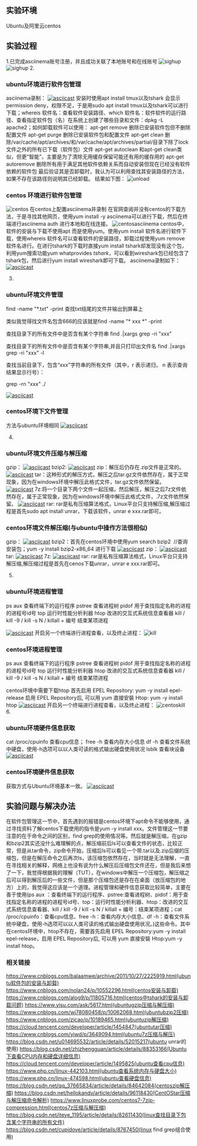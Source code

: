 ## 实验环境
Ubuntu及阿里云centos
## 实验过程
1.已完成asciinema账号注册，并且成功关联了本地账号和在线账号
![sighup](/png/asciinemaauth2.png)
![sighup](/png/asciinemaauth.png)
2.
### ubuntu环境进行软件包管理
asciinema录制：
[![asciicast](https://asciinema.org/a/ZK2oy6vn9ZupauVMn5VA9ydwt.svg)](https://asciinema.org/a/ZK2oy6vn9ZupauVMn5VA9ydwt)
安装时使用apt install tmux以及tshark 会显示permission deny，权限不足，于是用sudo apt install tmux以及tshark可以进行下载；whereis 软件名：查看软件安装路径、which 软件名：软件软件的运行路径、查看指定软件包（名）在系统上创建了哪些目录和文件：dpkg -L apache2；如何卸载软件可以使用：
apt-get remove 删除已安装软件包但不删除配置文件
apt-get purge 删除已安装软件包和配置文件
apt-get clean 删除/var/cache/apt/archives/和/var/cache/apt/archives/partial/目录下除了lock文件之外的所有已下载（软件包）文件
apt-get autoclean 和apt-get clean类似，但更“智能”，主要是为了清除无用缓存保留可能还有用的缓存用的
apt-get autoremove 删除所有用于满足其他软件依赖关系而自动安装但现在已经没有软件依赖的软件包
最后验证其是否卸载时，我认为可以利用查找其安装路径的方法，如果不存在该路径则说明其已经卸载。
结果如下图：
![unload](/png/unload.png)
### centos 环境进行软件包管理
![centos](/png/centos.png)
在centos上配置asciinema并录制
在官网查阅并没有centos的下载方法，于是寻找其他网页，使用yum install -y asciinema可以进行下载，然后在终端进行asciinema auth 进行本地和在线连接。
![centosasciinema](/png/centosasciinema.png)
centos中，软件的安装与下载不使用apt 而是使用yum。使用yum install 软件名进行软件下载，使用whereis 软件名可以查看软件的安装路径，卸载过程使用yum remove 软件名进行。在进行tshark的下载时直接yum install tshark却发现没有这个包，利用yum搜索功能yum whatprovides *tshark*，可以看到wireshark包已经包含了tshark包，然后进行yum install wireshark即可下载。
asciinema录制如下：
[![asciicast](https://asciinema.org/a/2Me66Ac2HRbEYr4FuUxHexYYm.svg)](https://asciinema.org/a/2Me66Ac2HRbEYr4FuUxHexYYm)

3.
### ubuntu环境文件管理
find -name "*.txt" -print 查找txt结尾的文件并输出到屏幕上

类似我觉得找文件名包含666的应该就是find -name "* xxx *" -print

查找目录下的所有文件中是否含有某个字符串 
   find .|xargs grep -ri "xxx"

查找目录下的所有文件中是否含有某个字符串,并且只打印出文件名 
   find .|xargs grep -ri "xxx" -l

查找当前目录下，包含“xxx”字符串的所有文件（其中，r 表示递归， n 表示查询结果显示行号）：

grep -rn "xxx" ./

[![asciicast](https://asciinema.org/a/bwNBlgyzWC9cQZ09rt7zLMjUP.svg)](https://asciinema.org/a/bwNBlgyzWC9cQZ09rt7zLMjUP)

### centos环境下文件管理
方法与ubuntu环境相同
[![asciicast](https://asciinema.org/a/Ikfnsw4rIFi7Li9o26dGkWvRX.svg)](https://asciinema.org/a/Ikfnsw4rIFi7Li9o26dGkWvRX)

4.
### ubuntu环境文件压缩与解压缩
gzip：
[![asciicast](https://asciinema.org/a/v4VRfdhBCTdy7vMLCMsuKWHAc.svg)](https://asciinema.org/a/v4VRfdhBCTdy7vMLCMsuKWHAc)
bzip2:
[![asciicast](https://asciinema.org/a/pecXZgBv7BVwzIQFMNMxa1sRx.svg)](https://asciinema.org/a/pecXZgBv7BVwzIQFMNMxa1sRx)
zip：解压后仍存在.zip文件是正常的。
[![asciicast](https://asciinema.org/a/RKxTq0GzEx8McGQRbCFs6G7La.svg)](https://asciinema.org/a/RKxTq0GzEx8McGQRbCFs6G7La)
tar：这种形式的解压方式，解压之后tar.gz文件依然存在，属于正常现象，因为在windows环境中解压此格式文件，tar.gz文件依然保留。
[![asciicast](https://asciinema.org/a/lwPG0qZeKm1UQvUh18tZjAUvS.svg)](https://asciinema.org/a/lwPG0qZeKm1UQvUh18tZjAUvS)
7z:将一个目录下两个文件一起压缩，然后解压，解压之后7z文件依然存在，属于正常现象，因为在windows环境中解压此格式文件，.7z文件依然保留。
[![asciicast](https://asciinema.org/a/4p9qqFzFmEiDtx2Ea62izmANL.svg)](https://asciinema.org/a/4p9qqFzFmEiDtx2Ea62izmANL)
rar:
rar是私有压缩算法格式，Linux平台只支持解压缩,解压缩过程是首先sudo apt install unrar，下载该软件，unrar e xxx.rar即可。

### centos环境文件解压缩(与ubuntu中操作方法很相似)
gzip：
[![asciicast](https://asciinema.org/a/X9qhPTcOWwf1BmQ2V7qjJae7Z.svg)](https://asciinema.org/a/X9qhPTcOWwf1BmQ2V7qjJae7Z)
bzip2：首先在centos环境中使用yum search bzip2  //查询安装包；yum -y install bzip2-x86_64 进行下载
[![asciicast](https://asciinema.org/a/vULEQhH0kCdcUD3LlTI1X3XGR.svg)](https://asciinema.org/a/vULEQhH0kCdcUD3LlTI1X3XGR)
zip：
[![asciicast](https://asciinema.org/a/IQMCJbBDxhD0aVObm2A1e0EMA.svg)](https://asciinema.org/a/IQMCJbBDxhD0aVObm2A1e0EMA)
tar:
[![asciicast](https://asciinema.org/a/Kgux7XC7lgyzWaIAhUzOWMf5s.svg)](https://asciinema.org/a/Kgux7XC7lgyzWaIAhUzOWMf5s)
7z:
[![asciicast](https://asciinema.org/a/GctkN1G9mY13rFuDy6FguJWCA.svg)](https://asciinema.org/a/GctkN1G9mY13rFuDy6FguJWCA)
rar:
rar是私有压缩算法格式，Linux平台只支持解压缩,解压缩过程是首先在cenos下载unrar，unrar e xxx.rar即可。


5.
### ubuntu环境进程管理
ps aux 
查看终端下的运行程序
pstree
查看进程树
pidof
用于查找指定名称的进程的进程号id号
top
运行时性能分析利器
htop
改进的交互式系统信息查看器
kill / kill -9 / kill -s N / killall + 编号
结束某项进程

[![asciicast](https://asciinema.org/a/g4FPKbCEw0D4eYMXnEjAW60Fn.svg)](https://asciinema.org/a/g4FPKbCEw0D4eYMXnEjAW60Fn)
开启另一个终端进行进程查看，以及终止进程：
![kill](/png/kill.png)

### centos环境进程管理
ps aux 
查看终端下的运行程序
pstree
查看进程树
pidof
用于查找指定名称的进程的进程号id号
top
运行时性能分析利器
htop
改进的交互式系统信息查看器
kill / kill -9 / kill -s N / killall + 编号
结束某项进程

centos环境中需要下载htop 首先启用 EPEL Repository:
yum -y install epel-release
启用 EPEL Repository后, 可以用 yum 直接安裝 Htop:
yum -y install htop
[![asciicast](https://asciinema.org/a/8Fk8gP9ALavInEPhq4OfQ0Ivo.svg)](https://asciinema.org/a/8Fk8gP9ALavInEPhq4OfQ0Ivo)
开启另一个终端进行进程查看，以及终止进程：
![centoskill](/png/centoskill.png)
6.
### ubuntu环境硬件信息获取
cat /proc/cpuinfo 查看cpu信息；
free -h 查看内存大小信息
df -h 查看文件系统中硬盘，使用-h选项可以以人类可读的格式输出硬盘使用状况
lsblk 查看块设备
[![asciicast](https://asciinema.org/a/ksuzWwAoUWvApKCguYpTgJ72o.svg)](https://asciinema.org/a/ksuzWwAoUWvApKCguYpTgJ72o)

### centos环境硬件信息获取
获取方式与Ubuntu环境基本一致。
[![asciicast](https://asciinema.org/a/2oPp4d64YtfrKruPmfFhM6Z8n.svg)](https://asciinema.org/a/2oPp4d64YtfrKruPmfFhM6Z8n)

## 实验问题与解决办法
在软件包管理这一节中，首先遇到的报错是centos环境下apt命令不能够使用，通过寻找资料了解centos下载使用的指令是yum -y install xxx。文件管理这一节要注意的在于命令之间的区别，find grep的使用情况等。然后就是解压缩，在gzip和bzip2其实还没什么难理解的点，解压缩前后ls可以查看文件的状态，比较正常，但是从tar命令，zip命令开始，压缩后ls可以看见一个带.tar以及.zip后缀的压缩包，但是在解压命令之后再次ls，该压缩包依然存在，当时就是无法理解，一直在寻找相关的解释，网络上也没有说为什么解压后压缩包文件还在，但是我后来想了一下，我觉得根据我的理解（TUT），在windows中解压一个压缩包，解压缩之后可以得到解压后的一些文件，但是那个压缩包还是存在在桌面（放压缩包的地方）上的，我觉得这应该是一个道理。进程管理和硬件信息获取比较简单，主要在善于使用(ps aux ：查看终端下的运行程序、pstree:查看进程树、pidof：用于查找指定名称的进程的进程号id号、top：运行时性能分析利器、htop：改进的交互式系统信息查看器、kill / kill -9 / kill -s N / killall + 编号：结束某项进程；cat /proc/cpuinfo：查看cpu信息、free -h：查看内存大小信息、df -h：查看文件系统中硬盘，使用-h选项可以以人类可读的格式输出硬盘使用状况。)这些命令。其中在centos环境中，htop不存在，需要首先启用 EPEL Repository:yum -y install epel-release，启用 EPEL Repository后, 可以用 yum 直接安裝 Htop:yum -y install htop。

### 相关链接
https://www.cnblogs.com/balaamwe/archive/2011/10/27/2225919.html(ubuntu软件包的安装与卸载)
https://www.cnblogs.com/nolan24/p/10552296.html(centos安装与卸载)
https://www.cnblogs.com/alog9/p/11805716.html(centos中tshark的安装与卸载问题)
https://www.yisu.com/ask/5617.html(ubuntugzip压缩与解压缩)
https://www.cnblogs.com/wj78080458/p/10062068.html(ubuntubzip2压缩)
https://www.cnblogs.com/zjcao/p/10189465.html(ubuntuzip解压缩)
https://cloud.tencent.com/developer/article/1454847(ubuntutar压缩)
https://www.cnblogs.com/yiwd/p/3649094.html(ubuntu7z压缩与解压)
https://blog.csdn.net/u014695532/article/details/52015217(ubuntu unrar的使用)
https://blog.csdn.net/zhizhengguan/article/details/88353166(Ubuntu下查看CPU内存和硬盘详细信息)
https://cloud.tencent.com/developer/article/1495825(ubuntu查看cpu信息)
https://www.php.cn/linux-442103.html(ubuntu查看系统内存与硬盘大小)
https://www.php.cn/linux-474598.html(ubuntu查看硬盘信息)
https://blog.csdn.net/qq_37665834/article/details/84642084(centoszip解压缩)
https://blog.csdn.net/hellokandy/article/details/96118430(CentOStar压缩与解压缩命令解析)
https://www.linuxprobe.com/centos7-7zip-compression.html(centos7z压缩与解压缩)
https://blog.csdn.net/iteye_1195/article/details/82611430(linux查找目录下包含某个字符串的所有文件)
https://blog.csdn.net/cupidove/article/details/8767450(linux find grep组合使用)